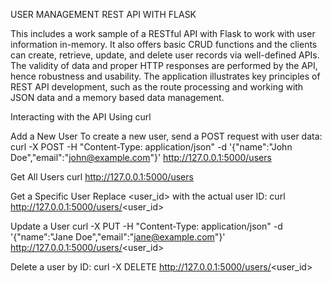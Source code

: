 USER MANAGEMENT REST API WITH FLASK

This includes a work sample of a RESTful API with Flask to work with user information in-memory. It also offers basic CRUD functions and the clients can create, retrieve, update, and delete user records via well-defined APIs. The validity of data and proper HTTP responses are performed by the API, hence robustness and usability. The application illustrates key principles of REST API development, such as the route processing and working with JSON data and a memory based data management.

Interacting with the API Using curl

Add a New User
To create a new user, send a POST request with user data:
curl -X POST -H "Content-Type: application/json" -d '{"name":"John Doe","email":"john@example.com"}' http://127.0.0.1:5000/users

Get All Users
curl http://127.0.0.1:5000/users

Get a Specific User
Replace <user_id> with the actual user ID:
curl http://127.0.0.1:5000/users/<user_id>

Update a User
curl -X PUT -H "Content-Type: application/json" -d '{"name":"Jane Doe","email":"jane@example.com"}' http://127.0.0.1:5000/users/<user_id>

Delete a user by ID:
curl -X DELETE http://127.0.0.1:5000/users/<user_id>
